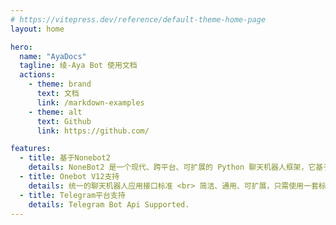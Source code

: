 ```yaml
---
# https://vitepress.dev/reference/default-theme-home-page
layout: home

hero:
  name: "AyaDocs"
  tagline: 绫-Aya Bot 使用文档
  actions:
    - theme: brand
      text: 文档
      link: /markdown-examples
    - theme: alt
      text: Github
      link: https://github.com/

features:
  - title: 基于Nonebot2
    details: NoneBot2 是一个现代、跨平台、可扩展的 Python 聊天机器人框架，它基于 Python 的类型注解和异步特性，能够为你的需求实现提供便捷灵活的支持。
  - title: Onebot V12支持
    details: 统一的聊天机器人应用接口标准 <br> 简洁、通用、可扩展，只需使用一套标准即可为各种平台编写聊天机器人。
  - title: Telegram平台支持
    details: Telegram Bot Api Supported.
---
```


